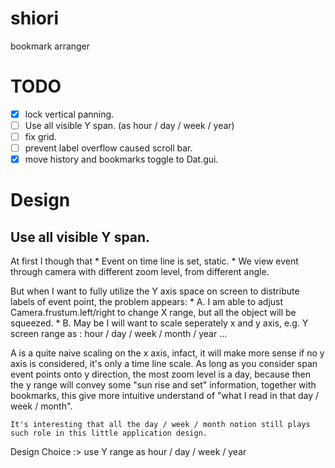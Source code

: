 shiori
======

bookmark arranger

TODO
====

- [x] lock vertical panning. 
- [ ] Use all visible Y span. (as hour / day / week / year)
- [ ] fix grid.
- [ ] prevent label overflow caused scroll bar.
- [x] move history and bookmarks toggle to Dat.gui.

Design
======

## Use all visible Y span.

At first I though that
    * Event on time line is set, static.
    * We view event through camera with different zoom level, from different angle.

But when I want to fully utilize the Y axis space on screen to distribute labels of event point, the problem appears:
    * A. I am able to adjust Camera.frustum.left/right to change X range, but all the object will be squeezed.
    * B. May be I will want to scale seperately x and y axis, e.g. Y screen range as : hour / day / week / month / year ...

A is a quite naive scaling on the x axis, infact, it will make more sense if no y axis is considered, it's only a time line scale.
As long as you consider span event points onto y direction, the most zoom level is a day, because then the y range will convey some "sun rise and set" information, together with bookmarks, this give more intuitive understand of "what I read in that day / week / month".

`It's interesting that all the day / week / month notion still plays such role in this little application design.`

Design Choice :> use Y range as hour / day / week / year


